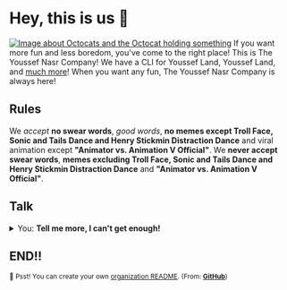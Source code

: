 # Hey, this is us 👋

[![Image about Octocats and the Octocat holding something](https://user-images.githubusercontent.com/3369400/133268513-5bfe2f93-4402-42c9-a403-81c9e86934b6.jpeg)](https://github.com/github)
If you want more fun and less boredom, you've come to the right place! This is The Youssef Nasr Company! We have a CLI for Youssef Land, Youssef Land, and [much more](https://github.com/orgs/The-Youssef-Nasr-Company/repositories)! When you want any fun, The Youssef Nasr Company is always here!

## Rules

We _accept_ __no swear words__, _good words_, __no memes except Troll Face, Sonic and Tails Dance and Henry Stickmin Distraction Dance__ and viral animation except __"Animator vs. Animation V Official"__. We __never accept__ __swear words__, __memes excluding Troll Face, Sonic and Tails Dance and Henry Stickmin Distraction Dance__ and __"Animator vs. Animation V Official"__.

## Talk

<details> 
	<summary>You: <strong>Tell me more, I can't get enough!</strong></summary>
	<br>
	<ul>
	<li>Youssef Land is built using weak 👶 and strong 💪🏻 open source technologies like CSS and <a href="https://github.com/golang">Go (mighty 🔨💪🏻 to the CLI of Youssef Land)</a> among others.</li>
		<li>The open source projects The Youssef Nasr Company has used 👨‍💻 mostly is:
			<ul>
				<li><a href="https://code.visualstudio.com">Visual Studio Code</a></li>
				<li><a href="https://visualstudio.microsoft.com">Visual Studio</a></li>
			</ul>
		</li>
		<li>By the way, <a href="https://github.com/github/docs">GitHub's documentation</a> 🤓 is also open sourced!</li>
	</ul>
</details>

## END!!

<sub>🤫 Psst! You can create your own [organization README](https://docs.github.com/en/organizations/collaborating-with-groups-in-organizations/customizing-your-organizations-profile). (From: __[GitHub](https://github.com/github)__)</sub>

